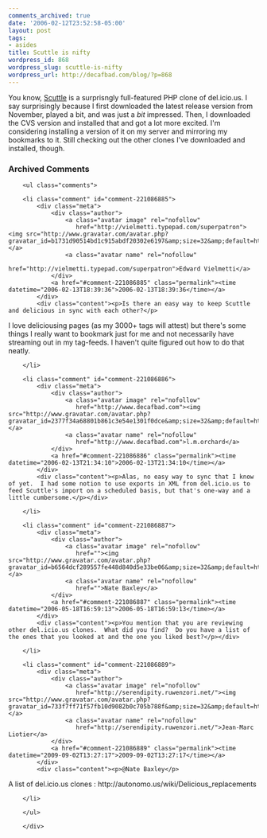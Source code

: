 ```yaml
---
comments_archived: true
date: '2006-02-12T23:52:58-05:00'
layout: post
tags:
- asides
title: Scuttle is nifty
wordpress_id: 868
wordpress_slug: scuttle-is-nifty
wordpress_url: http://decafbad.com/blog/?p=868
---
```

You know, <a href="http://scuttle.org">Scuttle</a> is a surprisngly full-featured PHP clone of del.icio.us.  I say surprisingly because I first downloaded the latest release version from November, played a bit, and was just a <i>bit</i> impressed.  Then, I downloaded the CVS version and installed that and got a lot more excited.  I'm considering installing a version of it on my server and mirroring my bookmarks to it.  Still checking out the other clones I've downloaded and installed, though.

<div id="comments" class="comments archived-comments">
            <h3>Archived Comments</h3>
            
        <ul class="comments">
            
        <li class="comment" id="comment-221086885">
            <div class="meta">
                <div class="author">
                    <a class="avatar image" rel="nofollow" 
                       href="http://vielmetti.typepad.com/superpatron"><img src="http://www.gravatar.com/avatar.php?gravatar_id=b1731d90514bd1c915abdf20302e6197&amp;size=32&amp;default=http://mediacdn.disqus.com/1320279820/images/noavatar32.png"/></a>
                    <a class="avatar name" rel="nofollow" 
                       href="http://vielmetti.typepad.com/superpatron">Edward Vielmetti</a>
                </div>
                <a href="#comment-221086885" class="permalink"><time datetime="2006-02-13T18:39:36">2006-02-13T18:39:36</time></a>
            </div>
            <div class="content"><p>Is there an easy way to keep Scuttle and delicious in sync with each other?</p>

<p>I love deliciousing pages (as my 3000+ tags will attest) but there's some things I really want to bookmark just for me and not necessarily have streaming out in my tag-feeds.  I haven't quite figured out how to do that neatly.</p></div>
            
        </li>
    
        <li class="comment" id="comment-221086886">
            <div class="meta">
                <div class="author">
                    <a class="avatar image" rel="nofollow" 
                       href="http://www.decafbad.com"><img src="http://www.gravatar.com/avatar.php?gravatar_id=2377f34a68801b861c3e54e1301f0dce&amp;size=32&amp;default=http://mediacdn.disqus.com/1320279820/images/noavatar32.png"/></a>
                    <a class="avatar name" rel="nofollow" 
                       href="http://www.decafbad.com">l.m.orchard</a>
                </div>
                <a href="#comment-221086886" class="permalink"><time datetime="2006-02-13T21:34:10">2006-02-13T21:34:10</time></a>
            </div>
            <div class="content"><p>Alas, no easy way to sync that I know of yet.  I had some notion to use exports in XML from del.icio.us to feed Scuttle's import on a scheduled basis, but that's one-way and a little cumbersome.</p></div>
            
        </li>
    
        <li class="comment" id="comment-221086887">
            <div class="meta">
                <div class="author">
                    <a class="avatar image" rel="nofollow" 
                       href=""><img src="http://www.gravatar.com/avatar.php?gravatar_id=b6564dcf289557fe448d840d5e33be06&amp;size=32&amp;default=http://mediacdn.disqus.com/1320279820/images/noavatar32.png"/></a>
                    <a class="avatar name" rel="nofollow" 
                       href="">Nate Baxley</a>
                </div>
                <a href="#comment-221086887" class="permalink"><time datetime="2006-05-18T16:59:13">2006-05-18T16:59:13</time></a>
            </div>
            <div class="content"><p>You mention that you are reviewing other del.icio.us clones.  What did you find?  Do you have a list of the ones that you looked at and the one you liked best?</p></div>
            
        </li>
    
        <li class="comment" id="comment-221086889">
            <div class="meta">
                <div class="author">
                    <a class="avatar image" rel="nofollow" 
                       href="http://serendipity.ruwenzori.net/"><img src="http://www.gravatar.com/avatar.php?gravatar_id=733f7ff71f57fb10d9082b0c705b788f&amp;size=32&amp;default=http://mediacdn.disqus.com/1320279820/images/noavatar32.png"/></a>
                    <a class="avatar name" rel="nofollow" 
                       href="http://serendipity.ruwenzori.net/">Jean-Marc Liotier</a>
                </div>
                <a href="#comment-221086889" class="permalink"><time datetime="2009-09-02T13:27:17">2009-09-02T13:27:17</time></a>
            </div>
            <div class="content"><p>@Nate Baxley</p>

<p>A list of del.icio.us clones :
http://autonomo.us/wiki/Delicious_replacements</p></div>
            
        </li>
    
        </ul>
    
        </div>
    